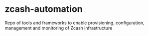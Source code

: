 # zcash-automation

Repo of tools and frameworks to enable provisioning, configuration, management and monitoring of Zcash infrastructure
